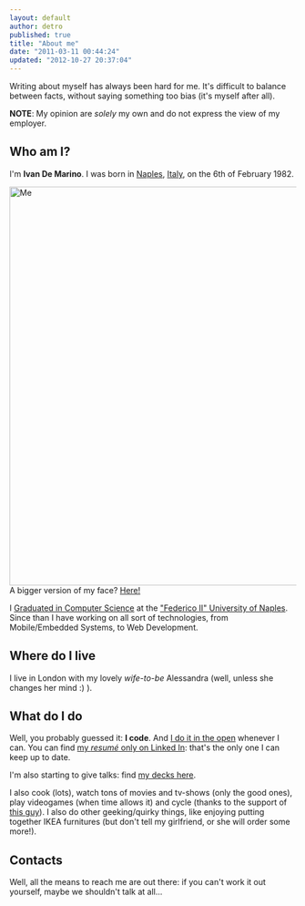 ```yaml
---
layout: default
author: detro
published: true
title: "About me"
date: "2011-03-11 00:44:24"
updated: "2012-10-27 20:37:04"
---
```


Writing about myself has always been hard for me. It's difficult to balance between facts, without saying something too bias (it's myself after all).

**NOTE**: My opinion are _solely_ my own and do not express the view of my employer.

## Who am I?
I'm **Ivan De Marino**. I was born in [Naples](http://en.wikipedia.org/wiki/Naples), [Italy](http://en.wikipedia.org/wiki/Italy), on the <time datetime="1982-02-06">6th of February 1982</time>.

<div class="img">
<img src="http://d13pix9kaak6wt.cloudfront.net/background/ivandemarino_1301089920_33.jpg" alt="Me" width="700" />
A bigger version of my face? <a href="http://about.me/ivandemarino" target="_blank">Here!</a>
</div>

I <a target="_blank" href="http://www.scienzeinfo.unina.it/">Graduated in Computer Science</a> at the <a target="_blank" href="http://www.unina.it/">"Federico II" University of Naples</a>. Since than I have working on all sort of technologies, from Mobile/Embedded Systems, to Web Development.

## Where do I live
I live in London with my lovely _wife-to-be_ Alessandra (well, unless she changes her mind :) ).

## What do I do
Well, you probably guessed it: **I code**. And [I do it in the open](http://github.com/detro) whenever I can. You can find [my _resumé_ only on Linked In](http://www.linkedin.com/in/ivandemarino): that's the only one I can keep up to date.

I'm also starting to give talks: find [my decks here](https://speakerdeck.com/detronizator).

I also cook (lots), watch tons of movies and tv-shows (only the good ones), play videogames (when time allows it) and cycle (thanks to the support of [this guy](http://blog.ekynoxe.com/)). I also do other geeking/quirky things, like enjoying putting together IKEA furnitures (but don't tell my girlfriend, or she will order some more!).

## Contacts
Well, all the means to reach me are out there: if you can't work it out yourself, maybe we shouldn't talk at all...
